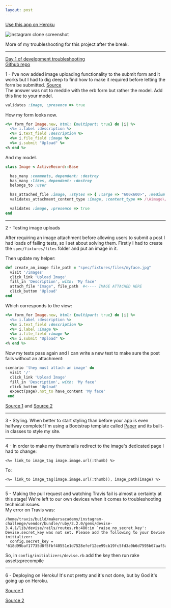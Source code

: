 ```yaml
---
layout: post
---
```

[Use this app on Heroku](https://sanjagram.herokuapp.com/)

![instagram clone screenshot]({{site.baseurl}}/images/week8_sanjface.png)

More of my troubleshooting for this project after the break.

<!--more-->

--------

[Day 1 of development troubleshooting](http://sanjsanj.github.io/Week%208,%20Day%206/)  
[Github repo](https://github.com/sanjsanj/instagram-challenge)

1 - I've now added image uploading functionality to the submit form and it works but I had to dig deep to find how to make it required before letting the form be submitted.   [Source](http://stackoverflow.com/questions/30149648/how-to-make-a-file-field-required-before-submit-in-erb-rails/30149708#30149708)  
The answer was not to meddle with the erb form but rather the model.  Add this line to your model.

```ruby
validates :image, :presence => true
```

How my form looks now.

```ruby
<%= form_for Image.new, html: {multipart: true} do |i| %>
  <%= i.label :description %>
  <%= i.text_field :description %>
  <%= i.file_field :image %>
  <%= i.submit "Upload" %>
<% end %>
```

And my model.

```ruby
class Image < ActiveRecord::Base

  has_many :comments, dependent: :destroy
  has_many :likes, dependent: :destroy
  belongs_to :user

  has_attached_file :image, :styles => { :large => "600x600>", :medium => "300x300>", :thumb => "100x100>" }, :default_url => "/images/:style/missing.png"
  validates_attachment_content_type :image, :content_type => /\Aimage\/.*\Z/

  validates :image, :presence => true
end
```

-------

2 - Testing image uploads

After requiring an image attachment before allowing users to submit a post I had loads of failing tests, so I set about solving them.  Firstly I had to create the `spec/fixtures/files` folder and put an image in it.

Then update my helper:

```ruby
def create_an_image file_path = "spec/fixtures/files/myface.jpg"
  visit '/images'
  click_link 'Upload Image'
  fill_in 'Description', with: 'My face'
  attach_file "Image", file_path  #<---- IMAGE ATTACHED HERE
  click_button 'Upload'
end
```

Which corresponds to the view:

```ruby
<%= form_for Image.new, html: {multipart: true} do |i| %>
  <%= i.label :description %>
  <%= i.text_field :description %>
  <%= i.label :image %>
  <%= i.file_field :image %>
  <%= i.submit "Upload" %>
<% end %>
```

Now my tests pass again and I can write a new test to make sure the post fails without an attachment:

```ruby
scenario 'they must attach an image' do
  visit '/'
  click_link 'Upload Image'
  fill_in 'Description', with: 'My face'
  click_button 'Upload'
  expect(page).not_to have_content 'My face'
 end
```

[Source 1](http://stackoverflow.com/questions/18580854/unable-to-find-file-field-photo-when-it-exists-explicitly-on-the-page-rails-4) and [Source 2](http://www.charliemassry.com/posts/29-testing-paperclip-with-rspec-capybara-and-factory-girl)

-------

3 - Styling.  When better to start styling than before your app is even halfway complete!  I'm using a Bootstrap template called [Paper](http://bootswatch.com/paper/) and its built-in classes to style my site.

---------

4 - In order to make my thumbnails redirect to the image's dedicated page I had to change:

```
<%= link_to image_tag image.image.url(:thumb) %>
```

To:

```
<%= link_to image_tag(image.image.url(:thumb)), image_path(image) %>
```

----------

5 - Making the pull request and watching Travis fail is almost a certainty at this stage!  We're left to our own devices when it comes to troubleshooting technical issues.  
My error on Travis was:

```
/home/travis/build/makersacademy/instagram-challenge/vendor/bundle/ruby/2.2.0/gems/devise-3.4.1/lib/devise/rails/routes.rb:480:in `raise_no_secret_key': Devise.secret_key was not set. Please add the following to your Devise initializer:
  config.secret_key = '618d99baf17735d8f5fbf40551e1d7528efef12ee99cb19fc5fd3a0b6d7595b67aaf5ae9cbc0c9f1a1958101ec538257a880104bff82b872d6d44a702434ac70'
```

So, in `config/initializers/devise.rb` add the key then run rake assets:precompile

-----------

6 - Deploying on Heroku!  It's not pretty and it's not done, but by God it's going up on Heroku.

[Source 1](https://devcenter.heroku.com/articles/getting-started-with-rails4)

[Source 2](https://devcenter.heroku.com/articles/rails-4-asset-pipeline)
